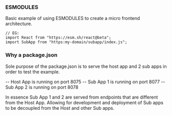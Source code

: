 ### ESMODULES

Basic example of using ESMODULES to create a micro frontend architecture.

```
// EG:
import React from "https://esm.sh/react@beta";
import SubApp from "https:my-domain/subapp/index.js";

```

### Why a package.json

Sole purpose of the package.json is to serve the host app and 2 sub apps in order to test the example.

-- Host App is running on port 8075
-- Sub App 1 is running on port 8077
-- Sub App 2 is running on port 8078

In essence Sub App 1 and 2 are served from endpoints that are different from the Host App.
Allowing for development and deployment of Sub apps to be decoupled from the Host and other Sub apps. 

